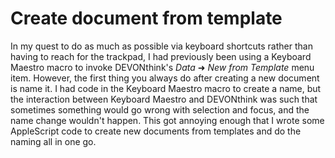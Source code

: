Create document from template
=============================

In my quest to do as much as possible via keyboard shortcuts rather than having to reach for the trackpad, I had previously been using a Keyboard Maestro macro to invoke DEVONthink's _Data_ ➜ _New from Template_ menu item.  However, the first thing you always do after creating a new document is name it.  I had code in the Keyboard Maestro macro to create a name, but the interaction between Keyboard Maestro and DEVONthink was such that sometimes something would go wrong with selection and focus, and the name change wouldn't happen.  This got annoying enough that I wrote some AppleScript code to create new documents from templates and do the naming all in one go.
